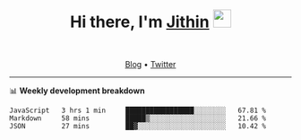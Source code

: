 <h1 align="center">Hi there, I'm <a href="https://jithset.github.io/" target="_blank">Jithin</a> <img
src="https://github.com/blackcater/blackcater/raw/main/images/Hi.gif" height="32" /></h1>

<br />

<p align="center">
  <a href="https://jithset.github.io">Blog</a> •
  <a href="https://twitter.com/jithset">Twitter</a>
</p>

---

📊 **Weekly development breakdown**

<!--START_SECTION:waka-->
```text
JavaScript   3 hrs 1 min     █████████████████░░░░░░░░   67.81 % 
Markdown     58 mins         █████▒░░░░░░░░░░░░░░░░░░░   21.66 % 
JSON         27 mins         ██▓░░░░░░░░░░░░░░░░░░░░░░   10.42 % 
```
<!--END_SECTION:waka-->

